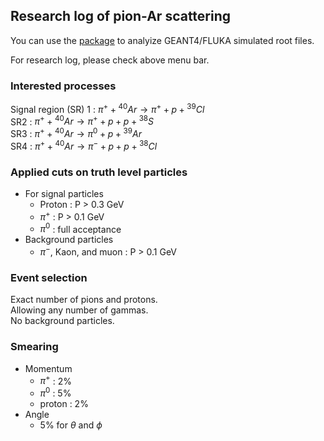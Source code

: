 ## Research log of pion-Ar scattering

You can use the [package](https://github.com/sungbinoh/ProtoDUNE_pion_Ar_SIM_study/) to analyize GEANT4/FLUKA simulated root files.

For research log, please check above menu bar.

### Interested processes

Signal region (SR) 1 : ${\pi}^{+} + {}^{40} Ar \rightarrow {\pi}^{+} + p + {}^{39}Cl$  
SR2 : ${\pi}^{+} + {}^{40} Ar \rightarrow {\pi}^{+} + p + p + {}^{38}S$  
SR3 : ${\pi}^{+} + {}^{40} Ar \rightarrow {\pi}^{0} + p + {}^{39}Ar$  
SR4 : ${\pi}^{+} + {}^{40} Ar \rightarrow {\pi}^{-} + p + p + {}^{38}Cl$  

### Applied cuts on truth level particles
* For signal particles
  * Proton : P > 0.3 GeV
  * ${\pi}^{+}$ : P > 0.1 GeV
  * ${\pi}^{0}$ : full acceptance
* Background particles
  * ${\pi}^{-}$, Kaon, and muon : P > 0.1 GeV

### Event selection

Exact number of pions and protons.  
Allowing any number of gammas.  
No background particles.

### Smearing

* Momentum
  * ${\pi}^{+}$ : 2%
  * ${\pi}^{0}$ : 5%
  * proton : 2%
* Angle
  * 5% for $\theta$ and $\phi$


